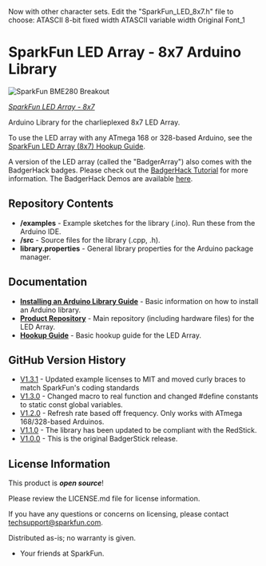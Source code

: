 Now with other character sets. Edit the "SparkFun_LED_8x7.h" file to choose:
ATASCII 8-bit fixed width
ATASCII variable width
Original Font_1

SparkFun LED Array - 8x7 Arduino Library
===============================================

![SparkFun BME280 Breakout](https://cdn.sparkfun.com/r/188-188/assets/parts/1/1/3/6/9/13795-01.jpg)

[*SparkFun LED Array - 8x7*](https://www.sparkfun.com/products/13795)

Arduino Library for the charlieplexed 8x7 LED Array. 

To use the LED array with any ATmega 168 or 328-based Arduino, see the [SparkFun LED Array (8x7) Hookup Guide](https://learn.sparkfun.com/tutorials/sparkfun-led-array-8x7-hookup-guide).

A version of the LED array (called the "BadgerArray") also comes with the BadgerHack badges. Please check out the [BadgerHack Tutorial](https://learn.sparkfun.com/tutorials/badgerhack) for more information. The BadgerHack Demos are available [here](https://github.com/sparkfun/BadgerHack_Demos).

Repository Contents
-------------------

* **/examples** - Example sketches for the library (.ino). Run these from the Arduino IDE. 
* **/src** - Source files for the library (.cpp, .h).
* **library.properties** - General library properties for the Arduino package manager. 

Documentation
--------------

* **[Installing an Arduino Library Guide](https://learn.sparkfun.com/tutorials/installing-an-arduino-library)** - Basic information on how to install an Arduino library.
* **[Product Repository](https://github.com/sparkfun/LED_Array_8x7)** - Main repository (including hardware files) for the LED Array.
* **[Hookup Guide](https://learn.sparkfun.com/tutorials/sparkfun-led-array-8x7-hookup-guide)** - Basic hookup guide for the LED Array.

GitHub Version History
---------------
* [V1.3.1](https://github.com/sparkfun/SparkFun_LED_Array_8x7_Arduino_Library/tree/V_1.3.1) - Updated example licenses to MIT and moved curly braces to match SparkFun's coding standards
* [V1.3.0](https://github.com/sparkfun/SparkFun_LED_Array_8x7_Arduino_Library/tree/V_1.3.0) - Changed macro to real function and changed #define constants to static const global variables.
* [V1.2.0](https://github.com/sparkfun/SparkFun_LED_Array_8x7_Arduino_Library/tree/V_1.2.0) - Refresh rate based off frequency. Only works with ATmega 168/328-based Arduinos.
* [V1.1.0](https://github.com/sparkfun/SparkFun_LED_Array_8x7_Arduino_Library/tree/V_1.1.0) - The library has been updated to be compliant with the RedStick.
* [V1.0.0](https://github.com/sparkfun/SparkFun_LED_Array_8x7_Arduino_Library/tree/V_1.0.0) - This is the original BadgerStick release.

License Information
-------------------

This product is _**open source**_! 

Please review the LICENSE.md file for license information. 

If you have any questions or concerns on licensing, please contact techsupport@sparkfun.com.

Distributed as-is; no warranty is given.

- Your friends at SparkFun.


